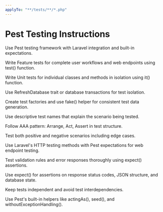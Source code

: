 ```yaml
---
applyTo: "**/tests/**/*.php"
---
```


# Pest Testing Instructions

Use Pest testing framework with Laravel integration and built-in expectations.

Write Feature tests for complete user workflows and web endpoints using test() function.

Write Unit tests for individual classes and methods in isolation using it() function.

Use RefreshDatabase trait or database transactions for test isolation.

Create test factories and use fake() helper for consistent test data generation.

Use descriptive test names that explain the scenario being tested.

Follow AAA pattern: Arrange, Act, Assert in test structure.

Test both positive and negative scenarios including edge cases.

Use Laravel's HTTP testing methods with Pest expectations for web endpoint testing.

Test validation rules and error responses thoroughly using expect() assertions.

Use expect() for assertions on response status codes, JSON structure, and database state.

Keep tests independent and avoid test interdependencies.

Use Pest's built-in helpers like actingAs(), seed(), and withoutExceptionHandling().
